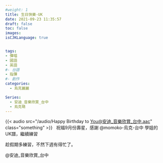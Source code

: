 ```yaml
---
#weight: 1
title: 生日快樂-UK
date: 2021-09-23 11:35:57
draft: false
toc: false
images:
isCJKLanguage: true


tags:
- 彈唱
- 國語
- 英語
#- 台語
- 指彈
#- 創作
categories:
  - 烏克麗麗

Series:
  - 安迪_音樂欣賞_台中
  - 烏克萌
---
```




{{< audio src="/audio/Happy Birthday to You@安迪_音樂欣賞_台中.aac" class="something" >}}
&nbsp;
祝福9月份壽星，感謝 @momoko-烏克-台中 學姐的UK譜，繼續練習  

趁假期多練習，不然下週有得忙了。


 @安迪_音樂欣賞_台中
